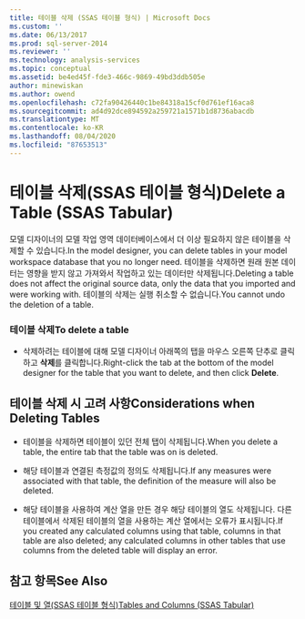 ```yaml
---
title: 테이블 삭제 (SSAS 테이블 형식) | Microsoft Docs
ms.custom: ''
ms.date: 06/13/2017
ms.prod: sql-server-2014
ms.reviewer: ''
ms.technology: analysis-services
ms.topic: conceptual
ms.assetid: be4ed45f-fde3-466c-9869-49bd3ddb505e
author: minewiskan
ms.author: owend
ms.openlocfilehash: c72fa90426440c1be84318a15cf0d761ef16aca8
ms.sourcegitcommit: ad4d92dce894592a259721a1571b1d8736abacdb
ms.translationtype: MT
ms.contentlocale: ko-KR
ms.lasthandoff: 08/04/2020
ms.locfileid: "87653513"
---
```

# <a name="delete-a-table-ssas-tabular"></a><span data-ttu-id="80d85-102">테이블 삭제(SSAS 테이블 형식)</span><span class="sxs-lookup"><span data-stu-id="80d85-102">Delete a Table (SSAS Tabular)</span></span>
  <span data-ttu-id="80d85-103">모델 디자이너의 모델 작업 영역 데이터베이스에서 더 이상 필요하지 않은 테이블을 삭제할 수 있습니다.</span><span class="sxs-lookup"><span data-stu-id="80d85-103">In the model designer, you can delete tables in your model workspace database that you no longer need.</span></span> <span data-ttu-id="80d85-104">테이블을 삭제하면 원래 원본 데이터는 영향을 받지 않고 가져와서 작업하고 있는 데이터만 삭제됩니다.</span><span class="sxs-lookup"><span data-stu-id="80d85-104">Deleting a table does not affect the original source data, only the data that you imported and were working with.</span></span> <span data-ttu-id="80d85-105">테이블의 삭제는 실행 취소할 수 없습니다.</span><span class="sxs-lookup"><span data-stu-id="80d85-105">You cannot undo the deletion of a table.</span></span>  
  
### <a name="to-delete-a-table"></a><span data-ttu-id="80d85-106">테이블 삭제</span><span class="sxs-lookup"><span data-stu-id="80d85-106">To delete a table</span></span>  
  
-   <span data-ttu-id="80d85-107">삭제하려는 테이블에 대해 모델 디자이너 아래쪽의 탭을 마우스 오른쪽 단추로 클릭하고 **삭제**를 클릭합니다.</span><span class="sxs-lookup"><span data-stu-id="80d85-107">Right-click the tab at the bottom of the model designer for the table that you want to delete, and then click **Delete**.</span></span>  
  
## <a name="considerations-when-deleting-tables"></a><span data-ttu-id="80d85-108">테이블 삭제 시 고려 사항</span><span class="sxs-lookup"><span data-stu-id="80d85-108">Considerations when Deleting Tables</span></span>  
  
-   <span data-ttu-id="80d85-109">테이블을 삭제하면 테이블이 있던 전체 탭이 삭제됩니다.</span><span class="sxs-lookup"><span data-stu-id="80d85-109">When you delete a table, the entire tab that the table was on is deleted.</span></span>  
  
-   <span data-ttu-id="80d85-110">해당 테이블과 연결된 측정값의 정의도 삭제됩니다.</span><span class="sxs-lookup"><span data-stu-id="80d85-110">If any measures were associated with that table, the definition of the measure will also be deleted.</span></span>  
  
-   <span data-ttu-id="80d85-111">해당 테이블을 사용하여 계산 열을 만든 경우 해당 테이블의 열도 삭제됩니다. 다른 테이블에서 삭제된 테이블의 열을 사용하는 계산 열에서는 오류가 표시됩니다.</span><span class="sxs-lookup"><span data-stu-id="80d85-111">If you created any calculated columns using that table, columns in that table are also deleted; any calculated columns in other tables that use columns from the deleted table will display an error.</span></span>  
  
## <a name="see-also"></a><span data-ttu-id="80d85-112">참고 항목</span><span class="sxs-lookup"><span data-stu-id="80d85-112">See Also</span></span>  
 [<span data-ttu-id="80d85-113">테이블 및 열&#40;SSAS 테이블 형식&#41;</span><span class="sxs-lookup"><span data-stu-id="80d85-113">Tables and Columns &#40;SSAS Tabular&#41;</span></span>](tables-and-columns-ssas-tabular.md)  
  
  
